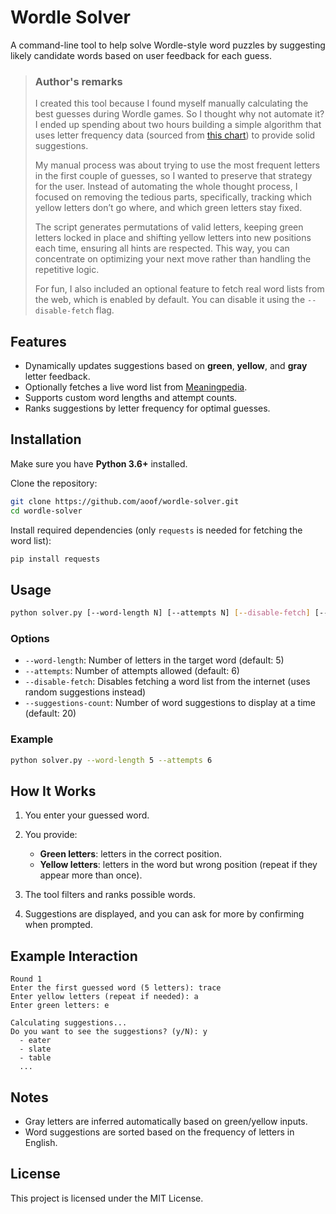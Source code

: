 # Wordle Solver

A command-line tool to help solve Wordle-style word puzzles by suggesting likely candidate words based on user feedback for each guess.

> ### Author's remarks
> I created this tool because I found myself manually calculating the best guesses during Wordle games. So I thought why not automate it? I ended up spending about two hours building a simple algorithm that uses letter frequency data (sourced from [this chart](https://pi.math.cornell.edu/~mec/2003-2004/cryptography/subs/frequencies.html)) to provide solid suggestions.
>
> My manual process was about trying to use the most frequent letters in the first couple of guesses, so I wanted to preserve that strategy for the user. Instead of automating the whole thought process, I focused on removing the tedious parts, specifically, tracking which yellow letters don’t go where, and which green letters stay fixed.
>
> The script generates permutations of valid letters, keeping green letters locked in place and shifting yellow letters into new positions each time, ensuring all hints are respected. This way, you can concentrate on optimizing your next move rather than handling the repetitive logic.
>
> For fun, I also included an optional feature to fetch real word lists from the web, which is enabled by default. You can disable it using the `--disable-fetch` flag.

## Features

* Dynamically updates suggestions based on **green**, **yellow**, and **gray** letter feedback.
* Optionally fetches a live word list from [Meaningpedia](https://meaningpedia.com).
* Supports custom word lengths and attempt counts.
* Ranks suggestions by letter frequency for optimal guesses.

## Installation

Make sure you have **Python 3.6+** installed.

Clone the repository:

```bash
git clone https://github.com/aoof/wordle-solver.git
cd wordle-solver
```

Install required dependencies (only `requests` is needed for fetching the word list):

```bash
pip install requests
```

## Usage

```bash
python solver.py [--word-length N] [--attempts N] [--disable-fetch] [--suggestions-count N]
```

### Options

* `--word-length`: Number of letters in the target word (default: 5)
* `--attempts`: Number of attempts allowed (default: 6)
* `--disable-fetch`: Disables fetching a word list from the internet (uses random suggestions instead)
* `--suggestions-count`: Number of word suggestions to display at a time (default: 20)

### Example

```bash
python solver.py --word-length 5 --attempts 6
```

## How It Works

1. You enter your guessed word.
2. You provide:

   * **Green letters**: letters in the correct position.
   * **Yellow letters**: letters in the word but wrong position (repeat if they appear more than once).
3. The tool filters and ranks possible words.
4. Suggestions are displayed, and you can ask for more by confirming when prompted.

## Example Interaction

```
Round 1
Enter the first guessed word (5 letters): trace
Enter yellow letters (repeat if needed): a
Enter green letters: e

Calculating suggestions...
Do you want to see the suggestions? (y/N): y
  - eater
  - slate
  - table
  ...
```

## Notes

* Gray letters are inferred automatically based on green/yellow inputs.
* Word suggestions are sorted based on the frequency of letters in English.

## License

This project is licensed under the MIT License.
